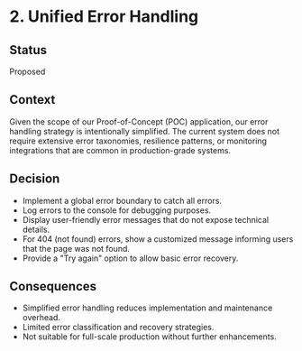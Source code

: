 # 2. Unified Error Handling

## Status
Proposed

## Context
Given the scope of our Proof-of-Concept (POC) application, our error handling strategy is intentionally simplified. The current system does not require extensive error taxonomies, resilience patterns, or monitoring integrations that are common in production-grade systems.

## Decision
- Implement a global error boundary to catch all errors.
- Log errors to the console for debugging purposes.
- Display user-friendly error messages that do not expose technical details.
- For 404 (not found) errors, show a customized message informing users that the page was not found.
- Provide a "Try again" option to allow basic error recovery.

## Consequences
- Simplified error handling reduces implementation and maintenance overhead.
- Limited error classification and recovery strategies.
- Not suitable for full-scale production without further enhancements.